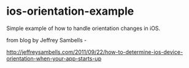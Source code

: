 # ios-orientation-example

Simple example of how to handle orientation changes in iOS.

from blog by Jeffrey Sambells -

http://jeffreysambells.com/2011/09/22/how-to-determine-ios-device-orientation-when-your-app-starts-up
